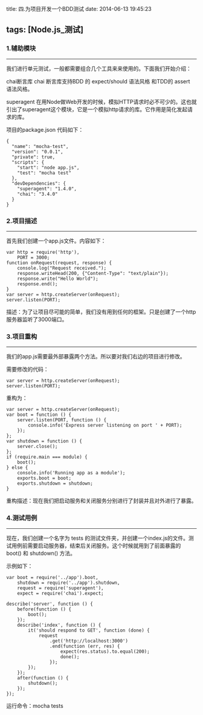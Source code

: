 title: 四.为项目开发一个BDD测试
date: 2014-06-13 19:45:23

tags: [Node.js_测试]
---

### 1.辅助模块
---
我们进行单元测试，一般都需要组合几个工具来来使用的。下面我们开始介绍：

chai断言库
chai 断言库支持BDD 的 expect/should 语法风格 和TDD的 assert 语法风格。

superagent
在用Node做Web开发的时候，模拟HTTP请求时必不可少的。这也就引出了superagent这个模块，它是一个模拟http请求的库。它作用是简化发起请求的库。

项目的package.json 代码如下：
```
{
  "name": "mocha-test",
  "version": "0.0.1",
  "private": true,
  "scripts": {
    "start": "node app.js",
    "test": "mocha test"
  },
  "devDependencies": {
    "superagent": "1.4.0",
    "chai": "3.4.0"
  }
}
```

### 2.项目描述
---
首先我们创建一个app.js文件。内容如下：
```
var http = require('http'),
    PORT = 3000; 
function onRequest(request, response) {
    console.log("Request received.");
    response.writeHead(200, {"Content-Type": "text/plain"});
    response.write("Hello World");
    response.end();
}
var server = http.createServer(onRequest);
server.listen(PORT);
```
描述：为了让项目尽可能的简单，我们没有用到任何的框架。只是创建了一个http服务器监听了3000端口。

### 3.项目重构
---
我们的app.js需要最外部暴露两个方法。所以要对我们右边的项目进行修改。

需要修改的代码：
```
var server = http.createServer(onRequest);
server.listen(PORT);
```
重构为：
```
var server = http.createServer(onRequest);
var boot = function () {
    server.listen(PORT, function () {
        console.info('Express server listening on port ' + PORT);
    });
};
var shutdown = function () {
    server.close();
};
if (require.main === module) {
    boot();
} else {
    console.info('Running app as a module');
    exports.boot = boot;
    exports.shutdown = shutdown;
}
```
重构描述：现在我们把启动服务和关闭服务分别进行了封装并且对外进行了暴露。


### 4.测试用例
---
现在，我们创建一个名字为 tests 的测试文件夹，并创建一个index.js的文件。测试用例前需要启动服务器，结束后关闭服务。这个时候就用到了前面暴露的 boot() 和 shutdown() 方法。

示例如下：
```
var boot = require('../app').boot,
    shutdown = require('../app').shutdown,
    request = require('superagent'),
    expect = require('chai').expect;
 
describe('server', function () {
    before(function () {
        boot();
    });
    describe('index', function () {
        it('should respond to GET', function (done) {
            request
                .get('http://localhost:3000')
                .end(function (err, res) {
                    expect(res.status).to.equal(200);
                    done();
                });
        });
    });
    after(function () {
        shutdown();
    });
});
```

运行命令：mocha tests